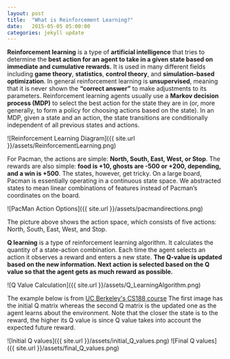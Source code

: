 ```yaml
---
layout: post
title:  "What is Reinforcement Learning?"
date:   2015-05-05 05:00:00
categories: jekyll update
---
```


**Reinforcement learning** is a type of **artificial intelligence** that tries to determine the **best action for an agent to take in a given state based on immediate and cumulative rewards.** It is used in many different fields including **game theory**, **statistics**, **control theory**, and **simulation-based optimization**. In general reinforcement learning is **unsupervised**, meaning that it is never shown the **“correct answer”** to make adjustments to its parameters. Reinforcement learning agents usually use a **Markov decision process (MDP)** to select the best action for the state they are in (or, more generally, to form a policy for choosing actions based on the state). In an MDP, given a state and an action, the state transitions are conditionally independent of all previous states and actions. 

![Reinforcement Learning Diagram]({{ site.url }}/assets/ReinforcementLearning.png)

For Pacman, the actions are simple: **North, South, East, West, or Stop**. The rewards are also simple: **food is +10, ghosts are -500 or +200, depending, and a win is +500**. The states, however, get tricky. On a large board, Pacman is essentially operating in a continuous state space. We abstracted states to mean linear combinations of features instead of Pacman’s coordinates on the board.

![PacMan Action Options]({{ site.url }}/assets/pacmandirections.png)

The picture above shows the action space, which consists of five actions: North, South, East, West, and Stop.

**Q learning** is a type of reinforcement learning algorithm. It calculates the quantity of a state-action combination. Each time the agent selects an action it observes a reward and enters a new state. **The Q-value is updated based on the new information. Next action is selected based on the Q value so that the agent gets as much reward as possible.**

![Q Value Calculation]({{ site.url }}/assets/Q_LearningAlgorithm.png)

The example below is from [UC Berkeley's CS188 course](https://inst.eecs.berkeley.edu/~cs188/fa09/projects/reinforcement/reinforcement.html) The first image has the initial Q matrix whereas the second Q matrix is the updated one as the agent learns about the environment. Note that the closer the state is to the reward, the higher its Q value is since Q value takes into account the expected future reward. 

![Initial Q values]({{ site.url }}/assets/initial_Q_values.png)
![Final Q values]({{ site.url }}/assets/final_Q_values.png)
